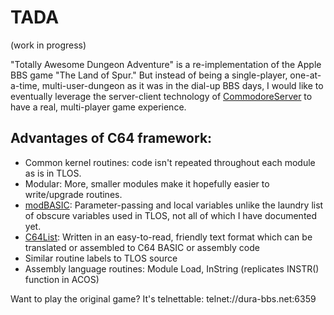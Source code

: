 # TADA

(work in progress)

"Totally Awesome Dungeon Adventure" is a re-implementation of the Apple BBS game "The Land of Spur." But instead of being a single-player, one-at-a-time, multi-user-dungeon as it was in the dial-up BBS days, I would like to eventually leverage the server-client technology of [CommodoreServer](https://www.commodoreserver.com) to have a real, multi-player game experience.

## Advantages of C64 framework:
* Common kernel routines: code isn't repeated throughout each module as is in TLOS.
* Modular: More, smaller modules make it hopefully easier to write/upgrade routines.
* [modBASIC](https://www.commodoreserver.com/BlogEntryView.asp?EID=EB7662805E4B4A7ABA2623257BCC642E): Parameter-passing and local variables unlike the laundry list of obscure variables used in TLOS, not all of which I have documented yet.
* [C64List](http://commodoreserver.com/BlogView.asp?BID=620460DB83BF4CC1AE7FEF4E9AB4A228): Written in an easy-to-read, friendly text format which can be translated or assembled to C64 BASIC or assembly code
* Similar routine labels to TLOS source
* Assembly language routines: Module Load, InString (replicates INSTR() function in ACOS)

Want to play the original game? It's telnettable: telnet://dura-bbs.net:6359
